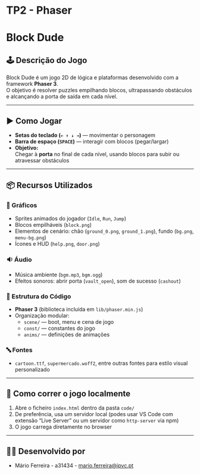 # TP2 - Phaser

# Block Dude

## 🕹️ Descrição do Jogo

Block Dude é um jogo 2D de lógica e plataformas desenvolvido com a framework **Phaser 3**.  
O objetivo é resolver puzzles empilhando blocos, ultrapassando obstáculos e alcançando a porta de saída em cada nível.

---

## ▶️ Como Jogar

- **Setas do teclado (`← ↑ ↓ →`)** — movimentar o personagem
- **Barra de espaço (`SPACE`)** — interagir com blocos (pegar/largar)
- **Objetivo:**  
  Chegar à **porta** no final de cada nível, usando blocos para subir ou atravessar obstáculos

---

## 📦 Recursos Utilizados

### 🎨 Gráficos
- Sprites animados do jogador (`Idle`, `Run`, `Jump`)
- Blocos empilháveis (`block.png`)
- Elementos de cenário: chão (`ground_0.png`, `ground_1.png`), fundo (`bg.png`, `menu-bg.png`)
- Ícones e HUD (`help.png`, `door.png`)

### 🔉 Áudio
- Música ambiente (`bgm.mp3`, `bgm.ogg`)
- Efeitos sonoros: abrir porta (`vault_open`), som de sucesso (`cashout`)

### 🧱 Estrutura do Código
- **Phaser 3** (biblioteca incluída em `lib/phaser.min.js`)
- Organização modular:
  - `scene/` — boot, menu e cena de jogo
  - `const/` — constantes do jogo
  - `anims/` — definições de animações

### 🔤 Fontes
- `cartoon.ttf`, `supermercado.woff2`, entre outras fontes para estilo visual personalizado

---

## 📂 Como correr o jogo localmente

1. Abre o ficheiro `index.html` dentro da pasta `code/`
2. De preferência, usa um servidor local (podes usar VS Code com extensão “Live Server” ou um servidor como `http-server` via npm)
3. O jogo carrega diretamente no browser

---

## 👨‍💻 Desenvolvido por

- Mário Ferreira - a31434 - mario.ferreira@ipvc.pt
